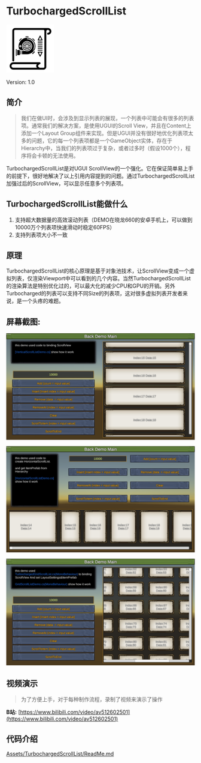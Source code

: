 # TurbochargedScrollList

![](Docs/icon.png)

Version: 1.0

## 简介

>我们在做UI时，会涉及到显示列表的展现，一个列表中可能会有很多的列表项。通常我们的解决方案，是使用UGUI的Scroll View，并且在Content上添加一个Layout Group组件来实现。但是UGUI并没有很好地优化列表项太多的问题，它的每一个列表项都是一个GameObject实体，存在于Hierarchy中，当我们的列表项过于复杂，或者过多时（假设1000个），程序将会卡顿的无法使用。

TurbochargedScrollList是对UGUI ScrollView的一个强化。它在保证简单易上手的前提下，很好地解决了以上引用内容提到的问题。通过TurbochargedScrollList加强过后的ScrollView，可以显示任意多个列表项。

## TurbochargedScrollList能做什么

1. 支持超大数据量的高效滚动列表（DEMO在晓龙660的安卓手机上，可以做到10000万个列表项快速滑动时稳定60FPS）
2. 支持列表项大小不一致

## 原理
TurbochargedScrollList的核心原理是基于对象池技术，让ScrollView变成一个虚拟列表，仅渲染Viewport中可以看到的几个内容。当然TurbochargedScrollList的渲染算法是特别优化过的，可以最大化的减少CPU和GPU的开销。另外Turbocharged的列表可以支持不同Size的列表项，这对很多虚拟列表开发者来说，是一个头疼的难题。

## 屏幕截图:

![垂直列表](Docs/cut_v.jpg)

![水平列表](Docs/cut_h.jpg)

![网格列表](Docs/cut_g.jpg)

## 视频演示

>为了方便上手，对于每种制作流程，录制了视频来演示了操作

**B站:** [https://www.bilibili.com/video/av512602501](https://www.bilibili.com/video/av512602501)

## 代码介绍

[Assets/TurbochargedScrollList/ReadMe.md](Assets/TurbochargedScrollList/ReadMe.md)

